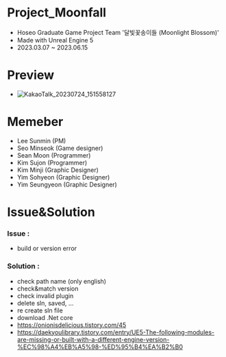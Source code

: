 # Project_Moonfall
- Hoseo Graduate Game Project Team '달빛꽃송이들 (Moonlight Blossom)'
- Made with Unreal Engine 5
- 2023.03.07 ~ 2023.06.15
# Preview
- ![KakaoTalk_20230724_151558127](https://github.com/seanm00n/Project_Moonfall/assets/65546962/a19f8f28-adc9-4b22-a827-e6cd16d560b3)
# Memeber
- Lee Sunmin (PM)
- Seo Minseok (Game designer)
- Sean Moon (Programmer)
- Kim Sujon (Programmer)
- Kim Minji (Graphic Designer)
- Yim Sohyeon (Graphic Designer)
- Yim Seungyeon (Graphic Designer)
# Issue&Solution
### Issue : 
- build or version error
### Solution :
- check path name (only english)
- check&match version
- check invalid plugin
- delete sln, saved, ...
- re create sln file
- download .Net core
- https://onionisdelicious.tistory.com/45
- https://daekyoulibrary.tistory.com/entry/UE5-The-following-modules-are-missing-or-built-with-a-different-engine-version-%EC%98%A4%EB%A5%98-%ED%95%B4%EA%B2%B0
